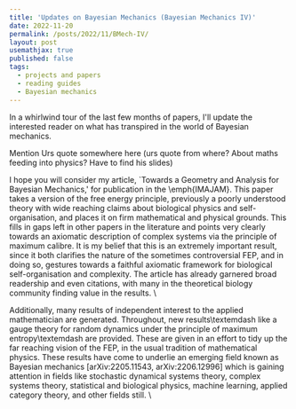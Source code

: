 ```yaml
---
title: 'Updates on Bayesian Mechanics (Bayesian Mechanics IV)'
date: 2022-11-20
permalink: /posts/2022/11/BMech-IV/
layout: post
usemathjax: true
published: false
tags:
  - projects and papers
  - reading guides
  - Bayesian mechanics
---
```


In a whirlwind tour of the last few months of papers, I'll update the interested reader on what has transpired in the world of Bayesian mechanics. 

Mention Urs quote somewhere here (urs quote from where? About maths feeding into physics? Have to find his slides)

I hope you will consider my article, `Towards a Geometry and Analysis for Bayesian Mechanics,' for publication in the \emph{IMAJAM}. This paper takes a version of the free energy principle, previously a poorly understood theory with wide reaching claims about biological physics and self-organisation, and places it on firm mathematical and physical grounds.  This fills in gaps left in other papers in the literature and points very clearly towards an axiomatic description of complex systems via the principle of maximum calibre. It is my belief that this is an extremely important result, since it both clarifies the nature of the sometimes controversial FEP, and in doing so, gestures towards a faithful axiomatic framework for biological self-organisation and complexity. The article has already garnered broad readership and even citations, with many in the theoretical biology community finding value in the results. \\


Additionally, many results of independent interest to the applied mathematician are generated. Throughout, new results\textemdash like a gauge theory for random dynamics under the principle of maximum entropy\textemdash are provided. These are given in an effort to tidy up the far reaching vision of the FEP, in the usual tradition of mathematical physics. These results have come to underlie an emerging field known as Bayesian mechanics [arXiv:2205.11543, arXiv:2206.12996] which is gaining attention in fields like stochastic dynamical systems theory, complex systems theory, statistical and biological physics, machine learning, applied category theory, and other fields still. \\
